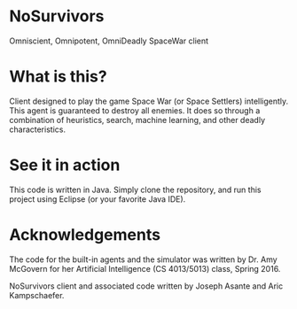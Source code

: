 NoSurvivors
===================================

Omniscient, Omnipotent, OmniDeadly SpaceWar client

# What is this?
Client designed to play the game Space War (or Space Settlers) intelligently. This agent is guaranteed to destroy all enemies. It does so through a combination of heuristics, search, machine learning, and other deadly characteristics.

# See it in action
This code is written in Java. Simply clone the repository, and run this project using Eclipse (or your favorite Java IDE).

# Acknowledgements
The code for the built-in agents and the simulator was written by Dr. Amy McGovern for her Artificial Intelligence (CS 4013/5013) class, Spring 2016.

NoSurvivors client and associated code written by Joseph Asante and Aric Kampschaefer.

